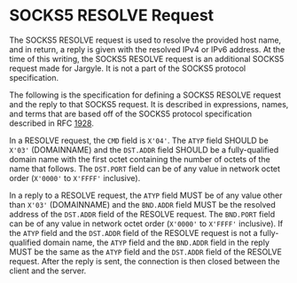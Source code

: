 # SOCKS5 RESOLVE Request

The SOCKS5 RESOLVE request is used to resolve the provided host name, and in 
return, a reply is given with the resolved IPv4 or IPv6 address. At the time 
of this writing, the SOCKS5 RESOLVE request is an additional SOCKS5 request 
made for Jargyle. It is not a part of the SOCKS5 protocol specification. 

The following is the specification for defining a SOCKS5 RESOLVE request and 
the reply to that SOCKS5 request. It is described in expressions, names, and 
terms that are based off of the SOCKS5 protocol specification described in RFC 
[1928](https://datatracker.ietf.org/doc/html/rfc1928).

In a RESOLVE request, the `CMD` field is `X'04'`. The `ATYP` field SHOULD be 
`X'03'` (DOMAINNAME) and the `DST.ADDR` field SHOULD be a fully-qualified 
domain name with the first octet containing the number of octets of the name 
that follows. The `DST.PORT` field can be of any value in network octet order 
(`X'0000'` to `X'FFFF'` inclusive).

In a reply to a RESOLVE request, the `ATYP` field MUST be of any value other 
than `X'03'` (DOMAINNAME) and the `BND.ADDR` field MUST be the resolved 
address of the `DST.ADDR` field of the RESOLVE request. The `BND.PORT` field 
can be of any value in network octet order (`X'0000'` to `X'FFFF'` inclusive). 
If the `ATYP` field and the `DST.ADDR` field of the RESOLVE request is not a 
fully-qualified domain name, the `ATYP` field and the `BND.ADDR` field in the 
reply MUST be the same as the `ATYP` field and the `DST.ADDR` field of the 
RESOLVE request. After the reply is sent, the connection is then closed 
between the client and the server.